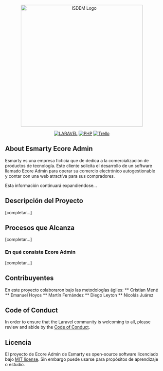 <p align="center"><a href="#" target="_blank"><img src="https://plataforma.institutodelmilagro.com/pluginfile.php/1/theme_moove/logo/1682460172/isdm_logo_expandido.svg" width="400" alt="ISDEM Logo"></a></p>

<p align="center">
<a href="#"><img src="https://img.shields.io/badge/Laravel-FF2D20?style=for-the-badge&logo=laravel&logoColor=white" alt="LARAVEL"></a>
<a href="#"><img src="https://img.shields.io/badge/PHP-777BB4?style=for-the-badge&logo=php&logoColor=white
" alt="PHP"></a>
<a href="#"><img src="https://img.shields.io/badge/Trello-0052CC?style=for-the-badge&logo=trello&logoColor=white" alt="Trello"></a>
</p>

## About Esmarty Ecore Admin

Esmarty es una empresa ficticia que de dedica a la comercialización de productos de tecnología.
Este cliente solicita el desarrollo de un software llamado Ecore Admin para operar su comercio electrónico autogestionable y contar con una web atractíva para sus compradores.

Esta información continuará expandiendose...

## Descripción del Proyecto

[completar...]

## Procesos que Alcanza

[completar...]

### En qué consiste Ecore Admin

[completar...]

## Contribuyentes

En este proyecto colaboraron bajo las metodologías ágiles:
** Cristian Mené
** Emanuel Hoyos
** Martín Fernández
** Diego Leyton
** Nicolás Juárez

## Code of Conduct

In order to ensure that the Laravel community is welcoming to all, please review and abide by the [Code of Conduct](https://laravel.com/docs/contributions#code-of-conduct).

## Licencia

El proyecto de Ecore Admin de Esmarty es open-source software licenciado bajo [MIT license](https://opensource.org/licenses/MIT). Sin embargo puede usarse para propósitos de aprendizaje o estudio.
